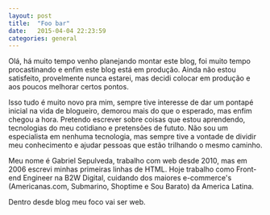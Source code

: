 ```yaml
---
layout: post
title:  "Foo bar"
date:   2015-04-04 22:23:59
categories: general
---
```


Olá,
há muito tempo venho planejando montar este blog, foi muito tempo procastinando e enfim este blog está em produção. Ainda não estou satisfeito, provelmente nunca estarei, mas decidi colocar em produção e aos poucos melhorar certos pontos.

Isso tudo é muito novo pra mim, sempre tive interesse de dar um pontapé inicial na vida de blogueiro, demorou mais do que o esperado, mas enfim chegou a hora. Pretendo escrever sobre coisas que estou aprendendo, tecnologias do meu cotidiano e pretensões de fututo. Não sou um especialista em nenhuma tecnologia, mas sempre tive a vontade de dividir meu conhecimento e ajudar pessoas que estão trilhando o mesmo caminho.

Meu nome é Gabriel Sepulveda, trabalho com web desde 2010, mas em 2006 escrevi minhas primeiras linhas de HTML. Hoje trabalho como Front-end Engineer na B2W Digital, cuidando dos maiores e-commerce's (Americanas.com, Submarino, Shoptime e Sou Barato) da America Latina.

Dentro desde blog meu foco vai ser web.
